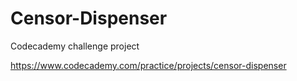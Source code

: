 # Censor-Dispenser
Codecademy challenge project

https://www.codecademy.com/practice/projects/censor-dispenser

